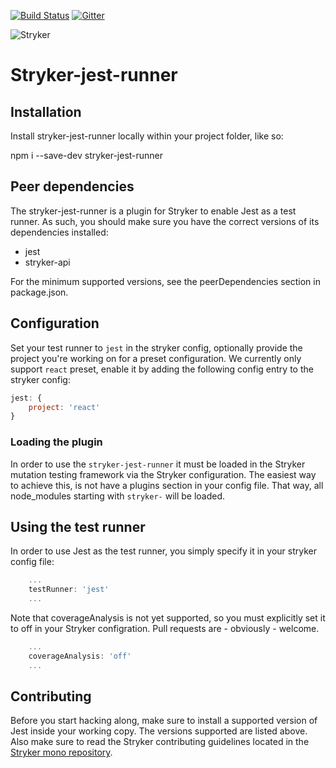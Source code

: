 [![Build Status](https://travis-ci.org/stryker-mutator/stryker-jest-runner.svg?branch=master)](https://travis-ci.org/stryker-mutator/stryker-jest-runner)
[![Gitter](https://badges.gitter.im/stryker-mutator/stryker.svg)](https://gitter.im/stryker-mutator/stryker?utm_source=badge&utm_medium=badge&utm_campaign=pr-badge)

![Stryker](https://github.com/stryker-mutator/stryker/raw/master/stryker-80x80.png)

# Stryker-jest-runner

## Installation
Install stryker-jest-runner locally within your project folder, like so:

npm i --save-dev stryker-jest-runner

## Peer dependencies
The stryker-jest-runner is a plugin for Stryker to enable Jest as a test runner. As such, you should make sure you have the correct versions of its dependencies installed:

- jest
- stryker-api

For the minimum supported versions, see the peerDependencies section in package.json.

## Configuration
Set your test runner to `jest` in the stryker config, optionally provide the project you're working on for a preset configuration.
We currently only support `react` preset, enable it by adding the following config entry to the stryker config:

```javascript
jest: {
    project: 'react'
}
```

### Loading the plugin
In order to use the `stryker-jest-runner` it must be loaded in the Stryker mutation testing framework via the Stryker configuration. The easiest way to achieve this, is not have a plugins section in your config file. That way, all node_modules starting with `stryker-` will be loaded.

## Using the test runner
In order to use Jest as the test runner, you simply specify it in your stryker config file:

```javascript
    ...
    testRunner: 'jest'
    ...
```

Note that coverageAnalysis is not yet supported, so you must explicitly set it to off in your Stryker configration. Pull requests are - obviously - welcome.

```javascript
    ...
    coverageAnalysis: 'off'
    ...
```

## Contributing
Before you start hacking along, make sure to install a supported version of Jest inside your working copy. The versions supported are listed above. Also make sure to read the Stryker contributing guidelines located in the [Stryker mono repository](https://github.com/stryker-mutator/stryker/blob/master/CONTRIBUTING.md).